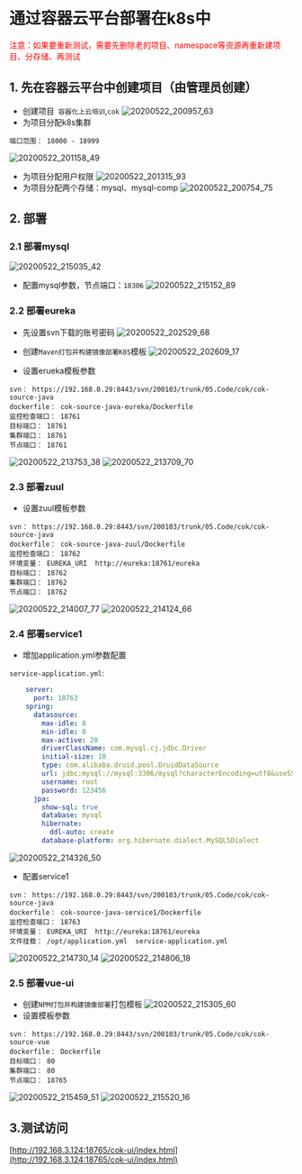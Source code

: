 # 通过容器云平台部署在k8s中

<font color=red>注意：如果要重新测试，需要先删除老的项目、namespace等资源再重新建项目、分存储、再测试</font>

## 1. 先在容器云平台中创建项目（由管理员创建）
- 创建项目` 容器化上云培训`,`cok`
![20200522_200957_63](image/20200522_200957_63.png)
- 为项目分配k8s集群
```
端口范围： 18000 - 18999
```
![20200522_201158_49](image/20200522_201158_49.png)
- 为项目分配用户权限
![20200522_201315_93](image/20200522_201315_93.png)
- 为项目分配两个存储：mysql、mysql-comp
![20200522_200754_75](image/20200522_200754_75.png)

## 2. 部署
### 2.1 部署mysql
![20200522_215035_42](image/20200522_215035_42.png)
- 配置mysql参数，节点端口：`18306`
![20200522_215152_89](image/20200522_215152_89.png)

### 2.2 部署eureka
- 先设置svn下载的账号密码
![20200522_202529_68](image/20200522_202529_68.png)

- 创建`Maven打包并构建镜像部署K8S`模板
![20200522_202609_17](image/20200522_202609_17.png)

- 设置erueka模板参数
```
svn： https://192.168.0.29:8443/svn/200103/trunk/05.Code/cok/cok-source-java
dockerfile： cok-source-java-eureka/Dockerfile
监控检查端口： 18761
目标端口： 18761
集群端口： 18761
节点端口： 18761
```
![20200522_213753_38](image/20200522_213753_38.png)
![20200522_213709_70](image/20200522_213709_70.png)

### 2.3 部署zuul
- 设置zuul模板参数
```
svn： https://192.168.0.29:8443/svn/200103/trunk/05.Code/cok/cok-source-java
dockerfile： cok-source-java-zuul/Dockerfile
监控检查端口： 18762
环境变量： EUREKA_URI  http://eureka:18761/eureka
目标端口： 18762
集群端口： 18762
节点端口： 18762
```
![20200522_214007_77](image/20200522_214007_77.png)
![20200522_214124_66](image/20200522_214124_66.png)

### 2.4 部署service1
- 增加application.yml参数配置

`service-application.yml`:
```yaml
    server:
      port: 18763
    spring:
      datasource:
        max-idle: 8
        min-idle: 8
        max-active: 20
        driverClassName: com.mysql.cj.jdbc.Driver
        initial-size: 10
        type: com.alibaba.druid.pool.DruidDataSource
        url: jdbc:mysql://mysql:3306/mysql?characterEncoding=utf8&useSSL=false&allowMultiQueries=true
        username: root
        password: 123456
      jpa:
        show-sql: true
        database: mysql
        hibernate:
          ddl-auto: create
        database-platform: org.hibernate.dialect.MySQL5Dialect
```
![20200522_214326_50](image/20200522_214326_50.png)
- 配置service1
```
svn： https://192.168.0.29:8443/svn/200103/trunk/05.Code/cok/cok-source-java
dockerfile： cok-source-java-service1/Dockerfile
监控检查端口： 18763
环境变量： EUREKA_URI  http://eureka:18761/eureka
文件挂载： /opt/application.yml  service-application.yml
```
![20200522_214730_14](image/20200522_214730_14.png)
![20200522_214806_18](image/20200522_214806_18.png)

### 2.5 部署vue-ui
- 创建`NPM打包并构建镜像部署`打包模板
![20200522_215305_60](image/20200522_215305_60.png)
- 设置模板参数
```
svn： https://192.168.0.29:8443/svn/200103/trunk/05.Code/cok/cok-source-vue
dockerfile： Dockerfile
目标端口： 80
集群端口： 80
节点端口： 18765
```
![20200522_215459_51](image/20200522_215459_51.png)
![20200522_215520_16](image/20200522_215520_16.png)

## 3.测试访问

[http://192.168.3.124:18765/cok-ui/index.html](http://192.168.3.124:18765/cok-ui/index.html)
